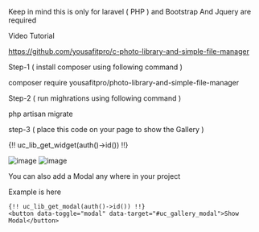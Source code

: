 Keep in mind this is only for laravel ( PHP ) and Bootstrap And Jquery are required

Video Tutorial

https://github.com/yousafitpro/c-photo-library-and-simple-file-manager


Step-1 ( install composer using following command )

 
composer require yousafitpro/photo-library-and-simple-file-manager

Step-2 ( run mighrations using following command )


php artisan migrate


step-3 ( place this code on your page to show the Gallery )



{!! uc_lib_get_widget(auth()->id()) !!}

![image](https://github.com/yousafitpro/c-photo-library-and-simple-file-manager/assets/77118786/3100f7fb-6a61-4fc6-9536-9f2c948eb3c6)
![image](https://github.com/yousafitpro/c-photo-library-and-simple-file-manager/assets/77118786/d18ffd04-93d2-4db5-b95c-2a2ee329a665)




You can also add a Modal any where in your project

Example is here 


    {!! uc_lib_get_modal(auth()->id()) !!}
    <button data-toggle="modal" data-target="#uc_gallery_modal">Show Modal</button>


